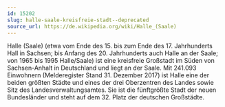 ```yaml
---
id: 15202
slug: halle-saale-kreisfreie-stadt--deprecated
source_url: https://de.wikipedia.org/wiki/Halle_(Saale)
---
```


Halle (Saale) (etwa vom Ende des 15. bis zum Ende des 17. Jahrhunderts Hall in Sachsen; bis Anfang des 20. Jahrhunderts auch Halle an der Saale; von 1965 bis 1995 Halle/Saale) ist eine kreisfreie Großstadt im Süden von Sachsen-Anhalt in Deutschland und liegt an der Saale. Mit 241.093 Einwohnern (Melderegister Stand 31. Dezember 2017) ist Halle eine der beiden größten Städte und eines der drei Oberzentren des Landes sowie Sitz des Landesverwaltungsamtes. Sie ist die fünftgrößte Stadt der neuen Bundesländer und steht auf dem 32. Platz der deutschen Großstädte.
